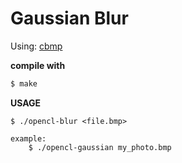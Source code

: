 # Gaussian Blur <OpenCL>

Using: [cbmp](https://github.com/mattflow/cbmp/tree/master)

**compile with**
```sh
$ make
```

**USAGE**
```
$ ./opencl-blur <file.bmp>

example:
    $ ./opencl-gaussian my_photo.bmp
```
